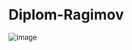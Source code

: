 # Diplom-Ragimov
![image](https://github.com/Doltaran/Diplom-Ragimov/assets/49758795/be602986-c72c-462b-a29c-7b11d5d09d0d)
